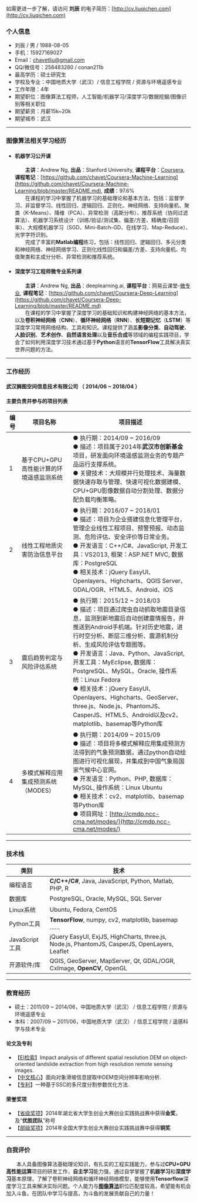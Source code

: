 如需更进一步了解，请访问 **刘辰** 的电子简历：[http://cv.liuqichen.com](http://cv.liuqichen.com)

### 个人信息
 - 刘辰 / 男 / 1988-08-05
 - 手机：15927169027
 - Email：chavetliu@gmail.com
 - QQ/微信号：258483280 / conan211b
 - 最高学历：硕士研究生
 - 学校及专业：中国地质大学（武汉）/ 信息工程学院 / 资源与环境遥感专业
 - 工作年限：4年
 - 期望职位：图像算法工程师，人工智能/机器学习/深度学习/数据挖掘/图像识别等相关职位
 - 期望薪资：月薪15k~20k
 - 期望城市：武汉

---
### 图像算法相关学习经历

- #### 机器学习公开课
  &emsp;&emsp;**主讲**：Andrew Ng, **出品**：Stanford University, **课程平台**：[Coursera](https://www.coursera.org/learn/machine-learning), **课程笔记**：[https://github.com/chavet/Coursera-Machine-Learning](https://github.com/chavet/Coursera-Machine-Learning/blob/master/README.md), **成绩**：97.6%   
  &emsp;&emsp;在课程的学习中掌握了机器学习的基础理论和基本方法，包括：监督学习、非监督学习、线性回归、逻辑回归、正则化、神经网络、支持向量机、聚类（K-Means）、降维（PCA）、异常检测（高斯分布）、推荐系统（协同过滤算法）、机器学习系统设计（训练/验证/测试集、偏差/方差、精确度/召回率）、大规模机器学习（SGD、Mini-Batch-GD、在线学习、Map-Reduce）、光学字符识别。    
  &emsp;&emsp;完成了丰富的**Matlab编程**练习，包括：线性回归、逻辑回归、多元分类和神经网络、神经网络学习、正则化线性回归和偏差/方差、支持向量机、均值聚类和主成分分析、异常检测和推荐系统。

- #### 深度学习工程师微专业系列课
  &emsp;&emsp;**主讲**：Andrew Ng, **出品**：deeplearning.ai, **课程平台**：网易云课堂-[微专业](http://mooc.study.163.com/smartSpec/detail/1001319001.htm), **课程笔记**：[https://github.com/chavet/Coursera-Deep-Learning](https://github.com/chavet/Coursera-Deep-Learning/blob/master/README.md)    
  &emsp;&emsp;在课程的学习中掌握了深度学习的基础知识和构建神经网络的基本方法，以及**卷积神经网络**（**CNN**）、**循环神经网络**（**RNN**）、**长短期记忆**（**LSTM**）等深度学习常用网络结构、工具和知识。课程提供了涵盖**影像分类**、**自动驾驶**、**人脸识别**、**艺术创作**、**自然语言处理**以及**音乐合成**等领域的编程实践项目，学会了如何利用深度学习技术通过基于**Python**语言的**TensorFlow**工具解决真实世界问题的方法。
 
---
### 工作经历

#### 武汉狮图空间信息技术有限公司 （ 2014/06 ~ 2018/04 ）

#### 主要负责并参与的项目列表

编号|项目名称|项目描述
---- | ---- | ---- 
1|基于CPU+GPU高性能计算的环境遥感监测系统|● 执行期：2014/09 ~ 2016/09<br>● 描述：项目属于2014年**武汉市创新基金**项目，研发面向环境遥感监测业务的专题产品运行支撑系统。<br>● 关键技术：大规模并行处理技术、海量数据快速存取与管理、快速可视化数据建模、CPU+GPU影像数据自动分割处理、数据分配负载均衡策略。
2|线性工程地质灾害防治信息平台|● 执行期：2016/07 ~ 2018/01<br>● 描述：项目为企业搭建信息化管理平台，管理企业线性工程项目、预警预报、动态监测、危险评估、安全评价等日常业务。<br>● 开发语言：C++/C#、JavaScript, 开发工具：VS2013, 框架：ASP.NET MVC, 数据库：PostgreSQL<br>● 相关技术：jQuery EasyUI、Openlayers、Highcharts、QGIS Server、GDAL/OGR、HTML5、Android、iOS
3|震后趋势判定与风险评估系统|● 执行期：2015/12 ~ 2018/03<br>● 描述：项目通过爬虫自动抓取地震目录信息，监测到新地震后自动创建震情报告，并推送到Android手机端。针对历史地震，进行时空分析、断层三维分析、震源机制分析、生成风险评估专题图等。<br>● 开发语言：Java、Python、JavaScript, 开发工具：MyEclipse, 数据库：PostgreSQL、MySQL、Oracle, 操作系统：Linux Fedora<br>● 相关技术：jQuery EasyUI、Openlayers、Highcharts、GeoServer、three.js、Node.js、PhantomJS、CasperJS、HTML5、Android以及cv2、matplotlib、basemap等Python库
4|多模式解释应用集成预测系统（MODES）|● 执行期：2014/09 ~ 2015/09<br>● 描述：项目将多模式解释应用集成预测方法得到的气象预测数据，通过python自动绘图进行可视化展现，并集成到中国气象局国家气候中心官网。<br>● 开发语言：Python、PHP, 数据库：MySQL, 操作系统：Linux Ubuntu<br>● 相关技术：cv2、matplotlib、basemap等Python库<br>● 项目网址：[http://cmdp.ncc-cma.net/modes/](http://cmdp.ncc-cma.net/modes/)

---
### 技术栈

类别|技术
---- | ---- 
编程语言|**C/C++/C#**, Java, JavaScript, Python, Matlab, PHP, R
数据库|PostgreSQL, Oracle, MySQL, SQL Server
Linux系统|Ubuntu, Fedora, CentOS
Python工具|**TensorFlow**, numpy, cv2, matplotlib, basemap ……
JavaScript工具|jQuery EasyUI, ExjJS, HighCharts, three.js, Node.js, PhantomJS, CasperJS, OpenLayers, Leaflet
开源软件/库|QGIS, GeoServer, MapServer, Qt, GDAL/OGR, CxImage, **OpenCV**, OpenGL

---
### 教育经历
- 硕士：2011/09 ~ 2014/06，中国地质大学（武汉） / 信息工程学院 / 资源与环境遥感专业
- 本科：2007/09 ~ 2011/06，中国地质大学（武汉） / 信息工程学院 / 遥感科学与技术专业

#### 论文及专利
  - 【[EI检索](attachment/attachment.MD#ei%E6%A3%80%E7%B4%A2)】Impact analysis of different spatial resolution DEM on object-oriented landslide extraction from high resolution remote sensing images.
  - 【[中文核心](attachment/attachment.MD#%E4%B8%AD%E6%96%87%E6%A0%B8%E5%BF%83)】面向对象滑坡信息提取中DEM空间分辨率影响分析.
  - 【[专利](attachment/attachment.MD#%E4%B8%93%E5%88%A9)】一种基于SSC的多尺度分割参数优化方法.

#### 荣誉奖项
  - 【[省级奖项](attachment/attachment.MD#%E6%8C%91%E6%88%98%E6%9D%AF%E7%9C%81%E8%B5%9B%E9%87%91%E5%A5%96%E4%BC%98%E8%83%9C%E5%9B%A2%E9%98%9F)】2014年湖北省大学生创业大赛创业实践挑战赛中获得**金奖**，及“**优胜团队**”称号
  - 【[部级奖项](attachment/attachment.MD#%E6%8C%91%E6%88%98%E6%9D%AF%E5%9B%BD%E8%B5%9B%E9%93%9C%E5%A5%96)】2014年全国大学生创业大赛创业实践挑战赛中获得**铜奖**

----
### 自我评价
&emsp;&emsp;本人具备图像算法基础理论知识，有扎实的工程实践能力，参与过**CPU+GPU高性能运算**项目的研发工作，**自主学习**能力强，通过自学掌握了**机器学习**和**深度学习**基本原理，了解了卷积神经网络和循环神经网络模型，能够使用**Tensorflow**深度学习工具来解决实际问题。个人能力与[**图像算法**](https://www.zhipin.com/job_detail/a548c2f40c0009881nFy3Ni9FVQ~.html)职位匹配度较高，希望能有机会加入斗鱼，在团队中学习与提高，为斗鱼的发展贡献自己的力量！ 

